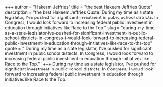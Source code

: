 +++
author = "Hakeem Jeffries"
title = "the best Hakeem Jeffries Quote"
description = "the best Hakeem Jeffries Quote: During my time as a state legislator, I've pushed for significant investment in public school districts. In Congress, I would look forward to increasing federal public investment in education through initiatives like Race to the Top."
slug = "during-my-time-as-a-state-legislator-ive-pushed-for-significant-investment-in-public-school-districts-in-congress-i-would-look-forward-to-increasing-federal-public-investment-in-education-through-initiatives-like-race-to-the-top"
quote = '''During my time as a state legislator, I've pushed for significant investment in public school districts. In Congress, I would look forward to increasing federal public investment in education through initiatives like Race to the Top.'''
+++
During my time as a state legislator, I've pushed for significant investment in public school districts. In Congress, I would look forward to increasing federal public investment in education through initiatives like Race to the Top.
